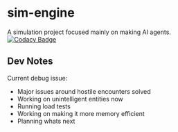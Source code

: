 # sim-engine
A simulation project focused mainly on making AI agents.  
[![Codacy Badge](https://api.codacy.com/project/badge/Grade/3a112f367b2649818085bda0a68c8c29)](https://www.codacy.com?utm_source=github.com&amp;utm_medium=referral&amp;utm_content=jay4842/sim-engine&amp;utm_campaign=Badge_Grade)  

## Dev Notes
Current debug issue:  
  - Major issues around hostile encounters solved  
  - Working on unintelligent entities now  
  - Running load tests  
  - Working on making it more memory efficient 
  - Planning whats next  
